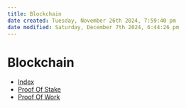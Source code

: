 ```yaml
---
title: Blockchain
date created: Tuesday, November 26th 2024, 7:59:40 pm
date modified: Saturday, December 7th 2024, 6:44:26 pm
---
```


# Blockchain

- [Index](index.md)
- [Proof Of Stake](proof-of-stake.md)
- [Proof Of Work](proof-of-work.md)
